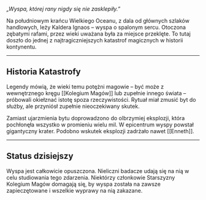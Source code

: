 _„Wyspa, której rany nigdy się nie zasklepiły.”_

Na południowym krańcu Wielkiego Oceanu, z dala od głównych szlaków handlowych, leży Kaldera Ignaos – wyspa o spalonym sercu. Otoczona zębatymi rafami, przez wieki uważana była za miejsce przeklęte. To tutaj doszło do jednej z najtragiczniejszych katastrof magicznych w historii kontynentu.

- - -
## Historia Katastrofy

Legendy mówią, że wieki temu potężni magowie – być może z wewnętrznego kręgu [[Kolegium Magów]] lub zupełnie innego świata – próbowali okiełznać istotę spoza rzeczywistości. Rytuał miał zmusić byt do służby, ale przyniósł zupełnie nieoczekiwany skutek.

Zamiast ujarzmienia bytu doprowadzono do olbrzymiej eksplozji, która pochłonęła wszystko w promieniu wielu mil. W epicentrum wyspy powstał gigantyczny krater. Podobno wskutek eksplozji zadrżało nawet [[Enneth]].

- - -
## Status dzisiejszy

Wyspa jest całkowicie opuszczona. Nieliczni badacze udają się na nią w celu studiowania tego zdarzenia. Niektórzy członkowie Starszyzny Kolegium Magów domagają się, by wyspa została na zawsze zapieczętowane i wszelkie wyprawy na nią zakazane.
